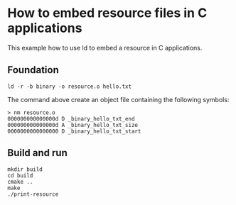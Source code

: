 # How to embed resource files in C applications

This example how to use ld to embed a resource in C applications.

## Foundation

    ld -r -b binary -o resource.o hello.txt

The command above create an object file containing the following symbols:

    > nm resource.o 
    000000000000000d D _binary_hello_txt_end
    000000000000000d A _binary_hello_txt_size
    0000000000000000 D _binary_hello_txt_start

## Build and run

    mkdir build
    cd build
    cmake ..
    make
    ./print-resource

